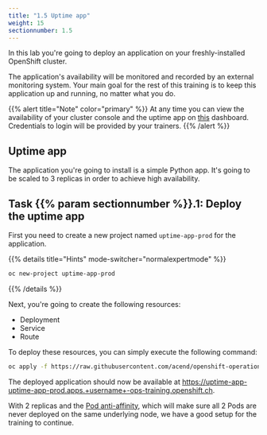 ```yaml
---
title: "1.5 Uptime app"
weight: 15
sectionnumber: 1.5
---
```


In this lab you're going to deploy an application on your freshly-installed OpenShift cluster.

The application's availability will be monitored and recorded by an external monitoring system.
Your main goal for the rest of this training is to keep this application up and running, no matter what you do.

{{% alert title="Note" color="primary" %}}
At any time you can view the availability of your cluster console and the uptime app on [this](https://grafana-ops.training.acend.ch/d/7KmbRHXGz/ocp4monitoring?orgId=1&refresh=5s&var-userdropdown=+username+) dashboard. Credentials to login will be provided by your trainers.
{{% /alert %}}


## Uptime app

The application you're going to install is a simple Python app. It's going to be scaled to 3 replicas in order to achieve high availability.


## Task {{% param sectionnumber %}}.1: Deploy the uptime app

First you need to create a new project named `uptime-app-prod` for the application.

{{% details title="Hints" mode-switcher="normalexpertmode" %}}

```bash
oc new-project uptime-app-prod
```

{{% /details %}}

Next, you're going to create the following resources:

* Deployment
* Service
* Route

To deploy these resources, you can simply execute the following command:

```bash
oc apply -f https://raw.githubusercontent.com/acend/openshift-operations-training/main/content/en/docs/01/resources/uptime-app.yaml -n uptime-app-prod
```

The deployed application should now be available at <https://uptime-app-uptime-app-prod.apps.+username+-ops-training.openshift.ch>.

With 2 replicas and the [Pod anti-affinity](https://docs.openshift.com/container-platform/latest/nodes/scheduling/nodes-scheduler-pod-affinity.html#nodes-scheduler-pod-affinity-example-antiaffinity_nodes-scheduler-pod-affinity), which will make sure all 2 Pods are never deployed on the same underlying node, we have a good setup for the training to continue.
